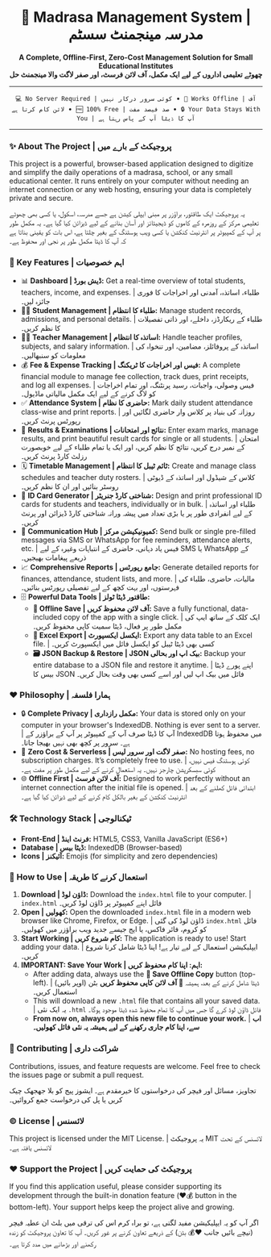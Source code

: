 <div align="center">

# 🕌 Madrasa Management System | مدرسہ مینجمنٹ سسٹم

**A Complete, Offline-First, Zero-Cost Management Solution for Small Educational Institutes** <br>
**چھوٹے تعلیمی اداروں کے لیے ایک مکمل، آف لائن فرسٹ، اور صفر لاگت والا مینجمنٹ حل**

---

`💻 No Server Required | کوئی سرور درکار نہیں` ‎ •  `🔌 Works Offline | آف لائن کام کرتا ہے` ‎ •  `🆓 100% Free | صد فیصد مفت` ‎ •  `🔒 Your Data Stays With You | آپ کا ڈیٹا آپ کے پاس رہتا ہے`

</div>

---

### ✨ About The Project | پروجیکٹ کے بارے میں

This project is a powerful, browser-based application designed to digitize and simplify the daily operations of a madrasa, school, or any small educational center. It runs entirely on your computer without needing an internet connection or any web hosting, ensuring your data is completely private and secure.

یہ پروجیکٹ ایک طاقتور، براؤزر پر مبنی ایپلی کیشن ہے جسے مدرسہ، اسکول، یا کسی بھی چھوٹے تعلیمی مرکز کے روزمرہ کے کاموں کو ڈیجیٹائز اور آسان بنانے کے لیے ڈیزائن کیا گیا ہے۔ یہ مکمل طور پر آپ کے کمپیوٹر پر انٹرنیٹ کنکشن یا کسی ویب ہوسٹنگ کے بغیر چلتا ہے، اس بات کو یقینی بناتا ہے کہ آپ کا ڈیٹا مکمل طور پر نجی اور محفوظ ہے۔

### 🚀 Key Features | اہم خصوصیات

*   📊 **Dashboard | ڈیش بورڈ:** Get a real-time overview of total students, teachers, income, and expenses. | طلباء، اساتذہ، آمدنی اور اخراجات کا فوری جائزہ لیں۔
*   🧑‍🎓 **Student Management | طلباء کا انتظام:** Manage student records, admissions, and personal details. | طلباء کے ریکارڈز، داخلے، اور ذاتی تفصیلات کا نظم کریں۔
*   🧑‍🏫 **Teacher Management | اساتذہ کا انتظام:** Handle teacher profiles, subjects, and salary information. | اساتذہ کے پروفائلز، مضامین، اور تنخواہ کی معلومات کو سنبھالیں۔
*   💰 **Fee & Expense Tracking | فیس اور اخراجات کا ٹریکنگ:** A complete financial module to manage fee collection, track dues, print receipts, and log all expenses. | فیس وصولی، واجبات، رسید پرنٹنگ، اور تمام اخراجات کو لاگ کرنے کے لیے ایک مکمل مالیاتی ماڈیول۔
*   ✅ **Attendance System | حاضری کا نظام:** Mark daily student attendance class-wise and print reports. | روزانہ کی بنیاد پر کلاس وار حاضری لگائیں اور رپورٹس پرنٹ کریں۔
*   📜 **Results & Examinations | نتائج اور امتحانات:** Enter exam marks, manage results, and print beautiful result cards for single or all students. | امتحان کے نمبر درج کریں، نتائج کا نظم کریں، اور ایک یا تمام طلباء کے لیے خوبصورت رزلٹ کارڈ پرنٹ کریں۔
*   🗓️ **Timetable Management | ٹائم ٹیبل کا انتظام:** Create and manage class schedules and teacher duty rosters. | کلاس کے شیڈول اور اساتذہ کے ڈیوٹی روسٹر بنائیں اور ان کا نظم کریں۔
*   🪪 **ID Card Generator | شناختی کارڈ جنریٹر:** Design and print professional ID cards for students and teachers, individually or in bulk. | طلباء اور اساتذہ کے لیے انفرادی طور پر یا بڑی تعداد میں پیشہ ورانہ شناختی کارڈ ڈیزائن اور پرنٹ کریں۔
*   📱 **Communication Hub | کمیونیکیشن مرکز:** Send bulk or single pre-filled messages via SMS or WhatsApp for fee reminders, attendance alerts, etc. | فیس یاد دہانی، حاضری کے انتباہات وغیرہ کے لیے SMS یا WhatsApp کے ذریعے پیغامات بھیجیں۔
*   📈 **Comprehensive Reports | جامع رپورٹس:** Generate detailed reports for finances, attendance, student lists, and more. | مالیات، حاضری، طلباء کی فہرستوں، اور بہت کچھ کے لیے تفصیلی رپورٹس بنائیں۔
*   🗄️ **Powerful Data Tools | طاقتور ڈیٹا ٹولز:**
    *   **💾 Offline Save | آف لائن محفوظ کریں:** Save a fully functional, data-included copy of the app with a single click. | ایک کلک کے ساتھ ایپ کی مکمل طور پر فعال، ڈیٹا سمیت کاپی محفوظ کریں۔
    *   **📄 Excel Export | ایکسل ایکسپورٹ:** Export any data table to an Excel file. | کسی بھی ڈیٹا ٹیبل کو ایکسل فائل میں ایکسپورٹ کریں۔
    *   **🗃️ JSON Backup & Restore | JSON بیک اپ اور بحالی:** Backup your entire database to a JSON file and restore it anytime. | اپنے پورے ڈیٹا بیس کا JSON فائل میں بیک اپ لیں اور اسے کسی بھی وقت بحال کریں۔

### ❤️ Philosophy | ہمارا فلسفہ

*   🔒 **Complete Privacy | مکمل رازداری:** Your data is stored only on your computer in your browser's IndexedDB. Nothing is ever sent to a server. | آپ کا ڈیٹا صرف آپ کے کمپیوٹر پر آپ کے براؤزر کے IndexedDB میں محفوظ ہوتا ہے۔ سرور پر کچھ بھی نہیں بھیجا جاتا۔
*   💸 **Zero Cost & Serverless | صفر لاگت اور سرور لیس:** No hosting fees, no subscription charges. It’s completely free to use. | کوئی ہوسٹنگ فیس نہیں، کوئی سبسکرپشن چارجز نہیں۔ یہ استعمال کرنے کے لیے مکمل طور پر مفت ہے۔
*   🌐 **Offline First | آف لائن فرسٹ:** Designed to work perfectly without an internet connection after the initial file is opened. | ابتدائی فائل کھلنے کے بعد انٹرنیٹ کنکشن کے بغیر بالکل کام کرنے کے لیے ڈیزائن کیا گیا ہے۔

### 🛠️ Technology Stack | ٹیکنالوجی

*   **Front-End | فرنٹ اینڈ:** HTML5, CSS3, Vanilla JavaScript (ES6+)
*   **Database | ڈیٹا بیس:** IndexedDB (Browser-based)
*   **Icons | آئیکنز:** Emojis (for simplicity and zero dependencies)

### 🚀 How to Use | استعمال کرنے کا طریقہ

1.  **Download | ڈاؤن لوڈ:** Download the `index.html` file to your computer. | `index.html` فائل اپنے کمپیوٹر پر ڈاؤن لوڈ کریں۔
2.  **Open | کھولیں:** Open the downloaded `index.html` file in a modern web browser like Chrome, Firefox, or Edge. | ڈاؤن لوڈ کی گئی `index.html` فائل کو کروم، فائر فاکس، یا ایج جیسے جدید ویب براؤزر میں کھولیں۔
3.  **Start Working | کام شروع کریں:** The application is ready to use! Start adding your data. | ایپلیکیشن استعمال کے لیے تیار ہے! اپنا ڈیٹا شامل کرنا شروع کریں۔
4.  **IMPORTANT: Save Your Work | اہم: اپنا کام محفوظ کریں:**
    *   After adding data, always use the **💾 Save Offline Copy** button (top-left). | ڈیٹا شامل کرنے کے بعد، ہمیشہ **💾 آف لائن کاپی محفوظ کریں** بٹن (اوپر بائیں) استعمال کریں۔
    *   This will download a new `.html` file that contains all your saved data. | یہ ایک نئی `.html` فائل ڈاؤن لوڈ کرے گا جس میں آپ کا تمام محفوظ شدہ ڈیٹا موجود ہوگا۔
    *   **From now on, always open this new file to continue your work.** | **اب سے، اپنا کام جاری رکھنے کے لیے ہمیشہ یہ نئی فائل کھولیں۔**

### 🤝 Contributing | شراکت داری

Contributions, issues, and feature requests are welcome. Feel free to check the issues page or submit a pull request.

تجاویز، مسائل اور فیچر کی درخواستوں کا خیرمقدم ہے۔ ایشوز پیج کو بلا جھجھک چیک کریں یا پل کی درخواست جمع کروائیں۔

### ©️ License | لائسنس

This project is licensed under the MIT License. | یہ پروجیکٹ MIT لائسنس کے تحت لائسنس یافتہ ہے۔

### ❤️ Support the Project | پروجیکٹ کی حمایت کریں

If you find this application useful, please consider supporting its development through the built-in donation feature (❤️💰 button in the bottom-left). Your support helps keep the project alive and growing.

اگر آپ کو یہ ایپلیکیشن مفید لگتی ہے، تو براہ کرم اس کی ترقی میں بلٹ ان عطیہ فیچر (نیچے بائیں جانب ❤️💰 بٹن) کے ذریعے تعاون کرنے پر غور کریں۔ آپ کا تعاون پروجیکٹ کو زندہ رکھنے اور بڑھانے میں مدد کرتا ہے۔